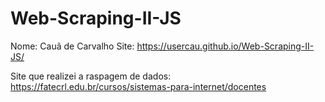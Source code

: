 # Web-Scraping-II-JS
Nome: Cauã de Carvalho
Site: https://usercau.github.io/Web-Scraping-II-JS/

Site que realizei a raspagem de dados: https://fatecrl.edu.br/cursos/sistemas-para-internet/docentes
